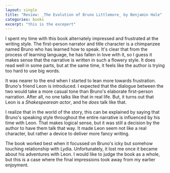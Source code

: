 ```yaml
---
layout: single
title: "Review: _The Evolution of Bruno Littlemore_ by Benjamin Hale"
categories: books
excerpt: "this is the excepert"
---
```


I spent my time with this book alternately impressed and frustrated at the writing style. The first-person narrator and title character is a chimpanzee named Bruno who has learned how to speak. It's clear that from the process of learning language, he has fallen in love with it, so I guess it makes sense that the narrative is written in such a flowery style. It does read well in some parts, but at the same time, it feels like the author is trying too hard to use big words.

It was nearer to the end when I started to lean more towards frustration. Bruno's friend Leon is introduced. I expected that the dialogue between the two would take a more casual tone than Bruno's elaborate first-person narration. After all, no one talks like that in real life. But, it turns out that Leon is a _Shakespearean actor_, and he _does_ talk like that.

I realize that in the world of the story, this can be explained by saying that Bruno's speaking style throughout the entire narrative is influenced by his time with Leon. That makes logical sense, but it was still a decision by the author to have them talk that way. It made Leon seem not like a real character, but rather a device to deliver more fancy writing.

The book worked best when it focussed on Bruno's icky but somehow touching relationship with Lydia. Unfortunately, it lost me once it became about his adventures with Leon. I would like to judge the book as a whole, but this is a case where the final impressions took away from my earlier enjoyment.